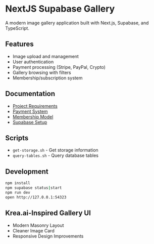 # NextJS Supabase Gallery

A modern image gallery application built with Next.js, Supabase, and TypeScript.

## Features

- Image upload and management
- User authentication
- Payment processing (Stripe, PayPal, Crypto)
- Gallery browsing with filters
- Membership/subscription system

## Documentation

- [Project Requirements](docs/PRD.md)
- [Payment System](docs/payment.md)
- [Membership Model](docs/membership-model.md)
- [Supabase Setup](docs/supabase.md)

## Scripts

- `get-storage.sh` - Get storage information
- `query-tables.sh` - Query database tables

## Development

```bash
npm install
npm supabase status|start
npm run dev
open http://127.0.0.1:54323
```

## Krea.ai-Inspired Gallery UI

- Modern Masonry Layout
- Cleaner Image Card
- Responsive Design Improvements
